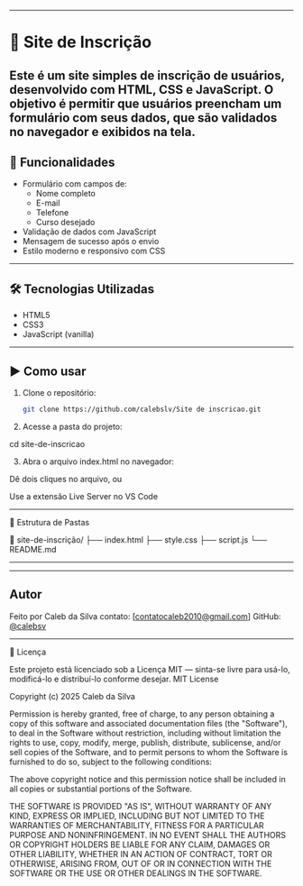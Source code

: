 
---

# 📝 Site de Inscrição

Este é um site simples de **inscrição de usuários**, desenvolvido com **HTML**, **CSS** e **JavaScript**. O objetivo é permitir que usuários preencham um formulário com seus dados, que são validados no navegador e exibidos na tela.
---

## 🚀 Funcionalidades

- Formulário com campos de:
  - Nome completo
  - E-mail
  - Telefone
  - Curso desejado
- Validação de dados com JavaScript
- Mensagem de sucesso após o envio
- Estilo moderno e responsivo com CSS

---

## 🛠 Tecnologias Utilizadas

- HTML5
- CSS3
- JavaScript (vanilla)

---

## ▶️ Como usar

1. Clone o repositório:
   ```bash
   git clone https://github.com/calebslv/Site de inscricao.git

2. Acesse a pasta do projeto:

cd site-de-inscricao


3. Abra o arquivo index.html no navegador:

Dê dois cliques no arquivo, ou

Use a extensão Live Server no VS Code





---

📂 Estrutura de Pastas

📁 site-de-inscrição/
├── index.html
├── style.css
├── script.js
└── README.md


---

---

## Autor

Feito por Caleb da Silva
contato:
[contatocaleb2010@gmail.com]
GitHub: [@calebsv](https://github.com/calebsv)

---

📄 Licença

Este projeto está licenciado sob a Licença MIT — sinta-se livre para usá-lo, modificá-lo e distribuí-lo conforme desejar.
MIT License

Copyright (c) 2025 Caleb da Silva

Permission is hereby granted, free of charge, to any person obtaining a copy
of this software and associated documentation files (the "Software"), to deal
in the Software without restriction, including without limitation the rights
to use, copy, modify, merge, publish, distribute, sublicense, and/or sell
copies of the Software, and to permit persons to whom the Software is
furnished to do so, subject to the following conditions:

The above copyright notice and this permission notice shall be included in all
copies or substantial portions of the Software.

THE SOFTWARE IS PROVIDED "AS IS", WITHOUT WARRANTY OF ANY KIND, EXPRESS OR
IMPLIED, INCLUDING BUT NOT LIMITED TO THE WARRANTIES OF MERCHANTABILITY,
FITNESS FOR A PARTICULAR PURPOSE AND NONINFRINGEMENT. IN NO EVENT SHALL THE
AUTHORS OR COPYRIGHT HOLDERS BE LIABLE FOR ANY CLAIM, DAMAGES OR OTHER
LIABILITY, WHETHER IN AN ACTION OF CONTRACT, TORT OR OTHERWISE, ARISING FROM,
OUT OF OR IN CONNECTION WITH THE SOFTWARE OR THE USE OR OTHER DEALINGS IN THE
SOFTWARE.
